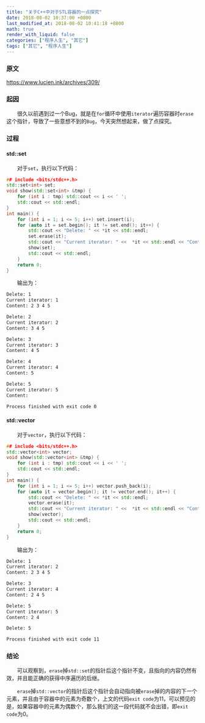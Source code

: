 ```yaml
---
title: "关于C++中对于STL容器的一点探究"
date: 2018-08-02 10:37:00 +0800
last_modified_at: 2018-08-02 10:41:18 +0800
math: true
render_with_liquid: false
categories: ["程序人生", "其它"]
tags: ["其它", "程序人生"]
---
```


### 原文

https://www.lucien.ink/archives/309/

### 起因

&emsp;&emsp;很久以前遇到过一个Bug，就是在`for`循环中使用`iterator`遍历容器时`erase`这个指针，导致了一些意想不到的`Bug`，今天突然想起来，做了点探究。

### 过程

#### std::set

&emsp;&emsp;对于`set`，执行以下代码：

```cpp
## include <bits/stdc++.h>
std::set<int> set;
void show(std::set<int> &tmp) {
    for (int i : tmp) std::cout << i << ' ';
    std::cout << std::endl;
}
int main() {
    for (int i = 1; i <= 5; i++) set.insert(i);
    for (auto it = set.begin(); it != set.end(); it++) {
        std::cout << "Delete: " << *it << std::endl;
        set.erase(it);
        std::cout << "Current iterator: " <<  *it << std::endl << "Content: ";
        show(set);
        std::cout << std::endl;
    }
    return 0;
}
```

&emsp;&emsp;输出为：

```bash
Delete: 1
Current iterator: 1
Content: 2 3 4 5 

Delete: 2
Current iterator: 2
Content: 3 4 5 

Delete: 3
Current iterator: 3
Content: 4 5 

Delete: 4
Current iterator: 4
Content: 5 

Delete: 5
Current iterator: 5
Content: 

Process finished with exit code 0
```

#### std::vector

&emsp;&emsp;对于`vector`，执行以下代码：

```cpp
## include <bits/stdc++.h>
std::vector<int> vector;
void show(std::vector<int> &tmp) {
    for (int i : tmp) std::cout << i << ' ';
    std::cout << std::endl;
}
int main() {
    for (int i = 1; i <= 5; i++) vector.push_back(i);
    for (auto it = vector.begin(); it != vector.end(); it++) {
        std::cout << "Delete: " << *it << std::endl;
        vector.erase(it);
        std::cout << "Current iterator: " <<  *it << std::endl << "Content: ";
        show(vector);
        std::cout << std::endl;
    }
    return 0;
}
```

&emsp;&emsp;输出为：

```bash
Delete: 1
Current iterator: 2
Content: 2 3 4 5 

Delete: 3
Current iterator: 4
Content: 2 4 5 

Delete: 5
Current iterator: 5
Content: 2 4 

Delete: 5

Process finished with exit code 11
```

### 结论

&emsp;&emsp;可以观察到，`erase`掉`std::set`的指针后这个指针不变，且指向的内容仍然有效，并且能正确的获得中序遍历的后继。

&emsp;&emsp;`erase`掉`std::vector`的指针后这个指针会自动指向被`erase`掉的内容的下一个元素，并且由于容器中的元素为奇数个，上文的代码`exit code`为$11$，可以预见的是，如果容器中的元素为偶数个，那么我们的这一段代码就不会出错，即`exit code`为$0$。